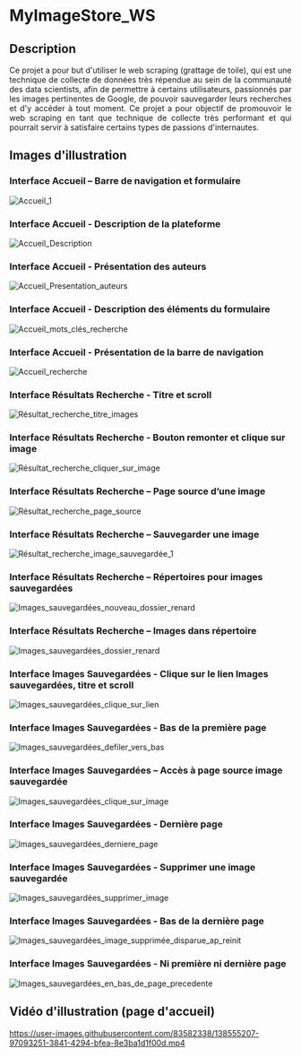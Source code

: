 # MyImageStore_WS
## Description
<p align="justify">
Ce projet a pour but d'utiliser le web scraping (grattage de toile), qui est une technique de collecte de données très répendue au sein de la communauté des data scientists, afin de permettre à certains utilisateurs, passionnés par les images pertinentes de Google, de pouvoir sauvegarder leurs recherches et d'y accéder à tout moment. Ce projet a pour objectif de promouvoir le web scraping en tant que technique de collecte très performant et qui pourrait servir à satisfaire certains types de passions d'internautes.</p>

## Images d'illustration 
### Interface Accueil – Barre de navigation et formulaire
![Accueil_1](https://user-images.githubusercontent.com/83582338/138557989-3913ff38-927a-4ea5-b3ed-f675b7f98686.png)
### Interface Accueil - Description de la plateforme
![Accueil_Description](https://user-images.githubusercontent.com/83582338/138562345-b6947d5f-64a6-4261-87cc-0c46fd934ac1.png)
### Interface Accueil - Présentation des auteurs
![Accueil_Presentation_auteurs](https://user-images.githubusercontent.com/83582338/138562364-524f3871-2bdc-4fe4-8d45-677354f47d9b.png)
### Interface Accueil - Description des éléments du formulaire
![Accueil_mots_clés_recherche](https://user-images.githubusercontent.com/83582338/138562384-f35dcaf0-1e1c-43cb-9167-25285e740e6b.png)
### Interface Accueil - Présentation de la barre de navigation
![Accueil_recherche](https://user-images.githubusercontent.com/83582338/138562403-eb748ec8-c932-482e-b0ae-111a3b0e56c2.png)
### Interface Résultats Recherche - Titre et scroll
![Résultat_recherche_titre_images](https://user-images.githubusercontent.com/83582338/138562433-53246ad7-33a3-454e-ae55-4fee4a4741c6.png)
### Interface Résultats Recherche - Bouton remonter et clique sur image
![Résultat_recherche_cliquer_sur_image](https://user-images.githubusercontent.com/83582338/138562684-6e1d81fc-b872-48f0-9d74-c9846ed78016.png)

### Interface Résultats Recherche – Page source d’une image
![Résultat_recherche_page_source](https://user-images.githubusercontent.com/83582338/138562709-2ca8b34b-e14b-4060-bb45-7ad0722c8729.png)

### Interface Résultats Recherche – Sauvegarder une image
![Résultat_recherche_image_sauvegardée_1](https://user-images.githubusercontent.com/83582338/138562722-581c0440-3c1f-4dab-918b-3d1fba9bcff0.png)

### Interface Résultats Recherche – Répertoires pour images sauvegardées
![Images_sauvegardées_nouveau_dossier_renard](https://user-images.githubusercontent.com/83582338/138562743-a8bb2d57-7535-4230-808d-9b031ca75534.png)

### Interface Résultats Recherche – Images dans répertoire
![Images_sauvegardées_dossier_renard](https://user-images.githubusercontent.com/83582338/138562754-cec48528-b8ee-4434-8ff1-d4b3dca613d8.png)

### Interface Images Sauvegardées - Clique sur le lien Images sauvegardées, titre et scroll
![Images_sauvegardées_clique_sur_lien](https://user-images.githubusercontent.com/83582338/138562762-bbc9ad84-5f5d-4766-b817-0dab224c4506.png)

### Interface Images Sauvegardées - Bas de la première page
![Images_sauvegardées_defiler_vers_bas](https://user-images.githubusercontent.com/83582338/138562774-4f24e86f-1bb8-43b9-8674-5604a74e7a4d.png)

### Interface Images Sauvegardées – Accès à page source image sauvegardée
![Images_sauvegardées_clique_sur_image](https://user-images.githubusercontent.com/83582338/138562790-bd584e68-b271-4b51-8439-46727f3445aa.png)

### Interface Images Sauvegardées - Dernière page
![Images_sauvegardées_derniere_page](https://user-images.githubusercontent.com/83582338/138562798-318fe8a8-34e6-4be4-9933-35808fcb245c.png)

### Interface Images Sauvegardées - Supprimer une image sauvegardée
![Images_sauvegardées_supprimer_image](https://user-images.githubusercontent.com/83582338/138562807-5d1335d3-68d1-4e26-90da-54d6efc946bf.png)

### Interface Images Sauvegardées - Bas de la dernière page
![Images_sauvegardées_image_supprimée_disparue_ap_reinit](https://user-images.githubusercontent.com/83582338/138562823-dcd149b6-ad38-416b-a6cc-933126062866.png)


### Interface Images Sauvegardées - Ni première ni dernière page
![Images_sauvegardées_en_bas_de_page_precedente](https://user-images.githubusercontent.com/83582338/138562845-1f772802-eb2e-40f8-ae42-42722378bbc4.png)

## Vidéo d'illustration (page d'accueil)





https://user-images.githubusercontent.com/83582338/138555207-97093251-3841-4294-bfea-8e3ba1d1f00d.mp4



